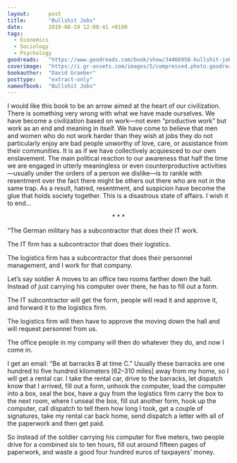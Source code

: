 ```yaml
---
layout:      post
title:       "Bullshit Jobs"
date:        2019-08-19 12:08:41 +0100
tags:
  - Economics
  - Sociology
  - Psychology
goodreads:   "https://www.goodreads.com/book/show/34466958-bullshit-jobs"
coverimage:  "https://i.gr-assets.com/images/S/compressed.photo.goodreads.com/books/1523865380l/34466958.jpg"
bookauthor:  "David Graeber"
posttype:    "extract-only"
nameofbook:  "Bullshit Jobs"
---
```


I would like this book to be an arrow aimed at the heart of our civilization. There is something very wrong with what we have made ourselves. We have become a civilization based on work—not even “productive work” but work as an end and meaning in itself. We have come to believe that men and women who do not work harder than they wish at jobs they do not particularly enjoy are bad people unworthy of love, care, or assistance from their communities. It is as if we have collectively acquiesced to our own enslavement. The main political reaction to our awareness that half the time we are engaged in utterly meaningless or even counterproductive activities—usually under the orders of a person we dislike—is to rankle with resentment over the fact there might be others out there who are not in the same trap. As a result, hatred, resentment, and suspicion have become the glue that holds society together. This is a disastrous state of affairs. I wish it to end...

<div align="center">
* * *
<br />
</div>

“The German military has a subcontractor that does their IT work.

The IT firm has a subcontractor that does their logistics.

The logistics firm has a subcontractor that does their personnel management, and I work for that company.

Let’s say soldier A moves to an office two rooms farther down the hall. Instead of just carrying his computer over there, he has to fill out a form.

The IT subcontractor will get the form, people will read it and approve it, and forward it to the logistics firm.

The logistics firm will then have to approve the moving down the hall and will request personnel from us.

The office people in my company will then do whatever they do, and now I come in.

I get an email: “Be at barracks B at time C.” Usually these barracks are one hundred to five hundred kilometers [62–310 miles] away from my home, so I will get a rental car. I take the rental car, drive to the barracks, let dispatch know that I arrived, fill out a form, unhook the computer, load the computer into a box, seal the box, have a guy from the logistics firm carry the box to the next room, where I unseal the box, fill out another form, hook up the computer, call dispatch to tell them how long I took, get a couple of signatures, take my rental car back home, send dispatch a letter with all of the paperwork and then get paid.

So instead of the soldier carrying his computer for five meters, two people drive for a combined six to ten hours, fill out around fifteen pages of paperwork, and waste a good four hundred euros of taxpayers’ money.

